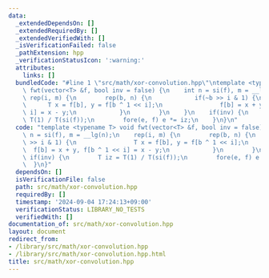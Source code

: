 ```yaml
---
data:
  _extendedDependsOn: []
  _extendedRequiredBy: []
  _extendedVerifiedWith: []
  _isVerificationFailed: false
  _pathExtension: hpp
  _verificationStatusIcon: ':warning:'
  attributes:
    links: []
  bundledCode: "#line 1 \"src/math/xor-convolution.hpp\"\ntemplate <typename T> void\
    \ fwt(vector<T> &f, bool inv = false) {\n    int n = si(f), m = __lg(n);\n   \
    \ rep(i, m) {\n        rep(b, n) {\n            if(~b >> i & 1) {\n          \
    \      T x = f[b], y = f[b ^ 1 << i];\n                f[b] = x + y, f[b ^ 1 <<\
    \ i] = x - y;\n            }\n        }\n    }\n    if(inv) {\n        T iz =\
    \ T(1) / T(si(f));\n        fore(e, f) e *= iz;\n    }\n}\n"
  code: "template <typename T> void fwt(vector<T> &f, bool inv = false) {\n    int\
    \ n = si(f), m = __lg(n);\n    rep(i, m) {\n        rep(b, n) {\n            if(~b\
    \ >> i & 1) {\n                T x = f[b], y = f[b ^ 1 << i];\n              \
    \  f[b] = x + y, f[b ^ 1 << i] = x - y;\n            }\n        }\n    }\n   \
    \ if(inv) {\n        T iz = T(1) / T(si(f));\n        fore(e, f) e *= iz;\n  \
    \  }\n}"
  dependsOn: []
  isVerificationFile: false
  path: src/math/xor-convolution.hpp
  requiredBy: []
  timestamp: '2024-09-04 17:24:13+09:00'
  verificationStatus: LIBRARY_NO_TESTS
  verifiedWith: []
documentation_of: src/math/xor-convolution.hpp
layout: document
redirect_from:
- /library/src/math/xor-convolution.hpp
- /library/src/math/xor-convolution.hpp.html
title: src/math/xor-convolution.hpp
---
```

